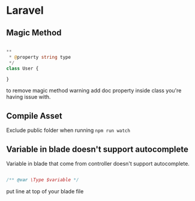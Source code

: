 # Laravel

## Magic Method

```php

**
 * @property string type
 */
class User {

}

```

to remove magic method warning add doc property inside class you're having issue with.

## Compile Asset

Exclude public folder when running `npm run watch`

## Variable in blade doesn't support autocomplete

Variable in blade that come from controller doesn't support autocomplete.

```php

/** @var \Type $variable */

```

put line at top of your blade file